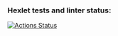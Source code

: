 ### Hexlet tests and linter status:
[![Actions Status](https://github.com/snus-user/frontend-project-44/actions/workflows/hexlet-check.yml/badge.svg)](https://github.com/snus-user/frontend-project-44/actions)